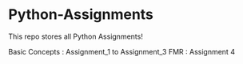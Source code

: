 # Python-Assignments
This repo stores all Python Assignments!


Basic Concepts : Assignment_1 to Assignment_3
FMR : Assignment 4
